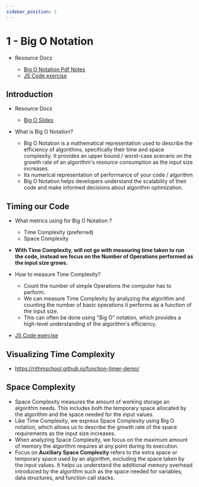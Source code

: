 ```yaml
---
sidebar_position: 1
---
```


# 1 - Big O Notation

- Resource Docs

  - [Big O Notation Pdf Notes](https://github.com/pravn27/ds-algo-tech-doc/blob/master/docs/ds-algo-course-tutorials/from-colt-steele/readerDoc/pdf-docs/02-pdf-slides-big-o-notation.pdf)
  - [JS Code exercise](https://github.com/pravn27/ds-algo-tech-doc/tree/master/docs/ds-algo-course-tutorials/from-colt-steele/readerDoc/1-big-o/js-code-exercise)

## Introduction

- Resource Docs

  - [Big O Slides](https://cs.slides.com/colt_steele/big-o-notation)

- What is Big O Notation?
  - Big O Notation is a mathematical representation used to describe the efficiency of algorithms, specifically their time and space complexity. It provides an upper bound / worst-case scenario on the growth rate of an algorithm's resource consumption as the input size increases.
  - Its numerical representation of performance of your code / algorithm
  - Big O Notation helps developers understand the scalability of their code and make informed decisions about algorithm optimization.

## Timing our Code

- What metrics using for Big O Notation ?
  - Time Complexity (preferred)
  - Space Complexity
- **With Time Complexity, will not go with measuring time taken to run the code, instead we focus on the Number of Operations performed as the input size grows.**

- How to measure Time Complexity?

  - Count the number of simple Operations the computer has to perform.
  - We can measure Time Complexity by analyzing the algorithm and counting the number of basic operations it performs as a function of the input size.
  - This can often be done using "Big O" notation, which provides a high-level understanding of the algorithm's efficiency.

- [JS Code exercise](https://github.com/pravn27/ds-algo-tech-doc/tree/master/docs/ds-algo-course-tutorials/from-colt-steele/readerDoc/1-big-o/js-code-exercise)

## Visualizing Time Complexity

- https://rithmschool.github.io/function-timer-demo/

## Space Complexity

- Space Complexity measures the amount of working storage an algorithm needs. This includes both the temporary space allocated by the algorithm and the space needed for the input values.
- Like Time Complexity, we express Space Complexity using Big O notation, which allows us to describe the growth rate of the space requirements as the input size increases.
- When analyzing Space Complexity, we focus on the maximum amount of memory the algorithm requires at any point during its execution.
- Focus on **Auxiliary Space Complexity** refers to the extra space or temporary space used by an algorithm, excluding the space taken by the input values. It helps us understand the additional memory overhead introduced by the algorithm such as the space needed for variables, data structures, and function call stacks.
